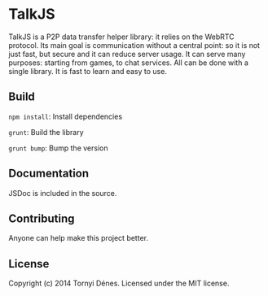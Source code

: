 # TalkJS

TalkJS is a P2P data transfer helper library: it relies on the WebRTC protocol. Its main goal is communication without a central point: so it is not just fast, but secure and it can reduce server usage. It can serve many purposes: starting from games, to chat services. All can be done with a single library. It is fast to learn and easy to use.

## Build

`npm install`: Install dependencies

`grunt`: Build the library

`grunt bump`: Bump the version

## Documentation

JSDoc is included in the source.

## Contributing

Anyone can help make this project better.

## License

Copyright (c) 2014 Tornyi Dénes. Licensed under the MIT license.